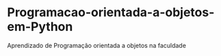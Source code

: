 # Programacao-orientada-a-objetos-em-Python
Aprendizado de Programação orientada a objetos na faculdade
